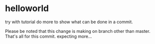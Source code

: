# helloworld
try with tutorial
do more to show what can be done in a commit.

Please be noted that this change is making on branch other than master.
That's all for this commit.
expecting more...
